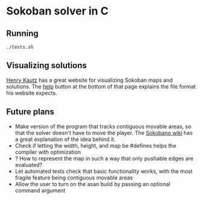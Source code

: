 # Sokoban solver in C

## Running

`./tests.sh`

## Visualizing solutions

[Henry Kautz](https://henrykautz.com/sokoban/Sokoban.html) has a great website for visualizing Sokoban maps and solutions. The [help](https://henrykautz.com/sokoban/help.html) button at the bottom of that page explains the file format his website expects.

## Future plans

- Make version of the program that tracks contiguous movable areas, so that the solver doesn't have to move the player. The [Sokobano wiki](http://sokobano.de/wiki/index.php?title=Solver#Normalizing_the_player_position) has a great explanation of the idea behind it.
- Check if letting the width, height, and map be #defines helps the compiler with optimization
- ? How to represent the map in such a way that only pushable edges are evaluated?
- Let automated tests check that basic functionality works, with the most fragile feature being contiguous movable areas
- Allow the user to turn on the asan build by passing an optional command argument
